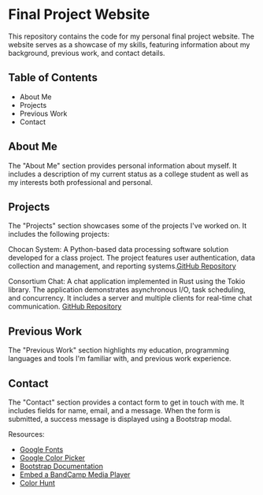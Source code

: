 # Final Project Website

This repository contains the code for my personal final project website. The website serves as a showcase of my skills, featuring information about my background, previous work, and contact details.

## Table of Contents

- About Me
- Projects
- Previous Work
- Contact

## About Me

The "About Me" section provides personal information about myself. It includes a description of my current status as a college student as well as my interests both professional and personal.

## Projects

The "Projects" section showcases some of the projects I've worked on. It includes the following projects:

Chocan System: A Python-based data processing software solution developed for a class project. The project features user authentication, data collection and management, and reporting systems.[GitHub Repository](https://github.com/zroygbiv/chocan-system)

Consortium Chat: A chat application implemented in Rust using the Tokio library. The application demonstrates asynchronous I/O, task scheduling, and concurrency. It includes a server and multiple clients for real-time chat communication. [GitHub Repository](https://github.com/zroygbiv/consortium-chat)

## Previous Work

The "Previous Work" section highlights my education, programming languages and tools I'm familiar with, and previous work experience.

## Contact

The "Contact" section provides a contact form to get in touch with me. It includes fields for name, email, and a message. When the form is submitted, a success message is displayed using a Bootstrap modal.

Resources:

- [Google Fonts](https://fonts.google.com/specimen/Roboto)
- [Google Color Picker](https://htmlcolors.com/google-color-picker)
- [Bootstrap Documentation](https://getbootstrap.com/docs/4.0/components/modal/)
- [Embed a BandCamp Media Player](https://get.bandcamp.help/hc/en-us/articles/360013561254-How-do-I-create-a-Bandcamp-embedded-player-#:~:text=To%20create%20an%20embedded%20player,your%20merchandise%2C%20and%20so%20on)
- [Color Hunt](https://colorhunt.co/palette/be5a83e06469f2b6a0dedea7)

